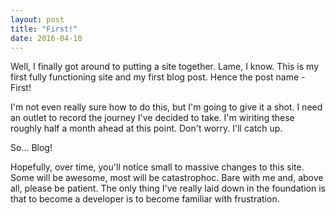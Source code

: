 ```yaml
---
layout: post
title: "First!"
date: 2016-04-10
---
```


Well, I finally got around to putting a site together. Lame, I know. This is my first fully functioning site and my first blog post. Hence the post name - First!

I'm not even really sure how to do this, but I'm going to give it a shot. I need an outlet to record the journey I've decided to take. I'm wiriting these roughly half a month ahead at this point. Don't worry. I'll catch up.

So... Blog!

Hopefully, over time, you'll notice small to massive changes to this site. Some will be awesome, most will be catastrophoc. Bare with me and, above all, please be patient. The only thing I've really laid down in the foundation is that to become a developer is to become familiar with frustration. 
